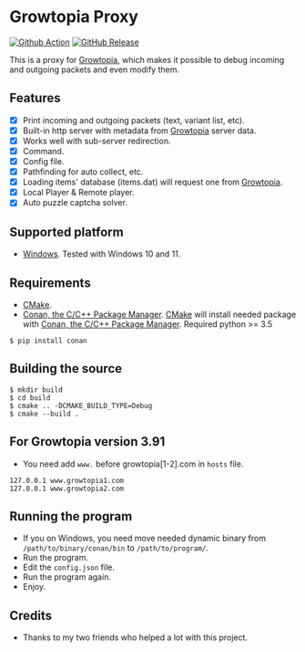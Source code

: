 # Growtopia Proxy
[![Github Action](https://img.shields.io/github/workflow/status/ZTzTopia/GTProxy/Build?logo=github&logoColor=white)](https://github.com/ZTzTopia/GTProxy/actions?query=workflow%3ABuild)
[![GitHub Release](https://img.shields.io/github/v/release/ZTzTopia/GTProxy.svg?color=orange&logo=docusign&logoColor=orange)](https://github.com/ZTzTopia/GTProxy/releases/latest) 

This is a proxy for [Growtopia](https://growtopiagame.com/), which makes it possible to debug incoming and outgoing packets and even modify them.

## Features
- [x] Print incoming and outgoing packets (text, variant list, etc).
- [x] Built-in http server with metadata from [Growtopia](https://growtopiagame.com/) server data.
- [x] Works well with sub-server redirection.
- [x] Command.
- [x] Config file.
- [x] Pathfinding for auto collect, etc.
- [x] Loading items' database (items.dat) will request one from [Growtopia](https://growtopiagame.com/).
- [x] Local Player & Remote player.
- [x] Auto puzzle captcha solver.

## Supported platform
- [Windows](https://www.microsoft.com/en-us/windows). Tested with Windows 10 and 11.

## Requirements
- [CMake](https://cmake.org/).
- [Conan, the C/C++ Package Manager](https://conan.io). [CMake](https://cmake.org/) will install needed package with [Conan, the C/C++ Package Manager](https://conan.io/).
Required python >= 3.5
```shell
$ pip install conan
```

## Building the source
```shell
$ mkdir build
$ cd build
$ cmake .. -DCMAKE_BUILD_TYPE=Debug
$ cmake --build .
```

## For Growtopia version 3.91
- You need add `www.` before growtopia[1-2].com in `hosts` file.
```text
127.0.0.1 www.growtopia1.com
127.0.0.1 www.growtopia2.com
```

## Running the program
- If you on Windows, you need move needed dynamic binary from `/path/to/binary/conan/bin` to `/path/to/program/`.
- Run the program.
- Edit the `config.json` file.
- Run the program again.
- Enjoy.

## Credits
- Thanks to my two friends who helped a lot with this project.
